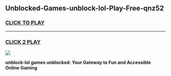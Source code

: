 
## Unblocked-Games-unblock-lol-Play-Free-qnz52
<h3>
<a href="https://premium76.site?title=unblock-lol&ref=23A">CLICK TO PLAY</a></h3>
<hr>

<h3>
<a href="https://premium76.site?title=unblock-lol&ref=23A">CLICK 2 PLAY</a>
  
</h3>

<a href="https://premium76.site?title=unblock-lol&ref=23A"><img src="https://clearcache.store/games.png"></a>


**unblock-lol games unblocked: Your Gateway to Fun and Accessible Online Gaming**
